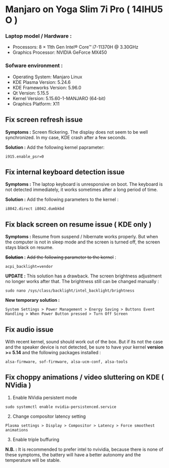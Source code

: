 # Manjaro on Yoga Slim 7i Pro ( 14IHU5 O )

### Laptop model / Hardware :

- Processors: 8 × 11th Gen Intel® Core™ i7-11370H @ 3.30GHz
- Graphics Processor: NVIDIA GeForce MX450

### Sofware environment :

- Operating System: Manjaro Linux
- KDE Plasma Version: 5.24.6
- KDE Frameworks Version: 5.96.0
- Qt Version: 5.15.5
- Kernel Version: 5.15.60-1-MANJARO (64-bit)
- Graphics Platform: X11


## Fix screen refresh issue

**Symptoms :** Screen flickering. The display does not seem to be well synchronized. In my case, KDE crash after a few seconds.

**Solution :** Add the following kernel paprameter: 

`i915.enable_psr=0`


## Fix internal keyboard detection issue

**Symptoms :** The laptop keyboard is unresponsive on boot. The keyboard is not detected immediately, it works sometimes after a long period of time.

**Solution :** Add the following parameters to the kernel : 

`i8042.direct i8042.dumbkbd`


## Fix black screen on resume issue ( KDE only )

**Symptoms :** Resume from suspend / hibernate works properly. But when the computer is not in sleep mode and the screen is turned off, the screen stays black on resume.

**~~Solution~~ :** ~~Add the following parameter to the kernel~~ : 

`acpi_backlight=vendor`

**UPDATE :** This solution has a drawback. The screen brightness adjustment no longer works after that. The brightness still can be changed manually :

`sudo nano /sys/class/backlight/intel_backlight/brightness`

**New temporary solution :**

`System Settings > Power Management > Energy Saving > Buttons Event Handling > When Power Button pressed > Turn Off Screen`


## Fix audio issue

With recent kernel, sound should work out of the box. But if its not the case and the speaker device is not detected, be sure to have your kernel **version >= 5.14** and the following packages installed :

 `alsa-firmware, sof-firmware, alsa-ucm-conf, alsa-tools` 


 ## Fix choppy animations / video sluttering on KDE ( NVidia )
 
 1) Enable NVidia persistent mode
 
 `sudo systemctl enable nvidia-persistenced.service`
 
 2) Change compositor latency setting
 
 `Plasma settings > Display > Compositor > Latency > Force smoothest animations`
 
 3) Enable triple buffuring
 
**N.B. :** It is recommended to prefer intel to nvividia, because there is none of these symptoms, the battery will have a better autonomy and the temperature will be stable.

